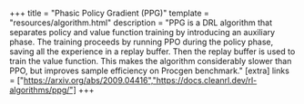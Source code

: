 +++
title = "Phasic Policy Gradient (PPG)"
template = "resources/algorithm.html"
description = "PPG is a DRL algorithm that separates policy and value function training by introducing an auxiliary phase. The training proceeds by running PPO during the policy phase, saving all the experience in a replay buffer. Then the replay buffer is used to train the value function. This makes the algorithm considerably slower than PPO, but improves sample efficiency on Procgen benchmark."
[extra]
links = ["https://arxiv.org/abs/2009.04416","https://docs.cleanrl.dev/rl-algorithms/ppg/"]
+++
